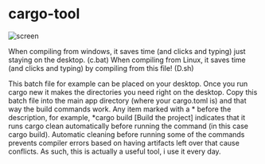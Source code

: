 # cargo-tool   

![screen](https://github.com/adelia4/cargo-tool/assets/128197007/6901ee1c-3028-482c-bfcf-6bd0c5c5a4a8)

When compiling from windows, it saves time (and clicks and typing) just staying on the desktop. (c.bat)
When compiling from Linux, it saves time (and clicks and typing) by compiling from this file!  (D.sh)

This batch file for example can be placed on your desktop. Once you run cargo new it makes the directories you need right on the desktop. Copy this batch file into the main app directory (where your cargo.toml is) and that way the build commands work. Any item marked with a * before the description,  for example,  *cargo build [Build the project] indicates that it runs cargo clean automatically before running the command (in this case cargo build). Automatic cleaning before running some of the commands prevents compiler errors based on having artifacts left over that cause conflicts. As such, this is actually a useful tool, i use it every day.

